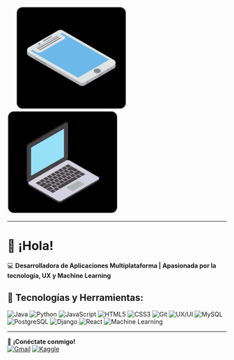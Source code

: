 
<div>
  <img src="https://github.com/itoito0350/itoito0350/blob/main/tab.gif" alt="Imagen 1" width="250" style="border-radius: 15px; border: 2px solid #ddd; margin-left: 20px; margin-right: 10px;">
  <img src="https://github.com/itoito0350/itoito0350/blob/main/pc.gif" alt="Imagen 2" width="250" style="border-radius: 15px; border: 2px solid #ddd;">
</div>

---

# 👋 ¡Hola! 

💻 **Desarrolladora de Aplicaciones Multiplataforma | Apasionada por la tecnología, UX y Machine Learning**  

## 🚀 Tecnologías y Herramientas:
![Java](https://img.shields.io/badge/Java-007396?style=for-the-badge&logo=java&logoColor=white)
![Python](https://img.shields.io/badge/Python-3776AB?style=for-the-badge&logo=python&logoColor=white)
![JavaScript](https://img.shields.io/badge/JavaScript-F7DF1E?style=for-the-badge&logo=javascript&logoColor=black)
![HTML5](https://img.shields.io/badge/HTML5-E34F26?style=for-the-badge&logo=html5&logoColor=white)
![CSS3](https://img.shields.io/badge/CSS3-1572B6?style=for-the-badge&logo=css3&logoColor=white)
![Git](https://img.shields.io/badge/Git-F05032?style=for-the-badge&logo=git&logoColor=white)
![UX/UI](https://img.shields.io/badge/UX/UI-6200EA?style=for-the-badge&logo=figma&logoColor=white)
![MySQL](https://img.shields.io/badge/MySQL-4479A1?style=for-the-badge&logo=mysql&logoColor=white)
![PostgreSQL](https://img.shields.io/badge/PostgreSQL-336791?style=for-the-badge&logo=postgresql&logoColor=white)
![Django](https://img.shields.io/badge/Django-092E20?style=for-the-badge&logo=django&logoColor=white)
![React](https://img.shields.io/badge/React-61DAFB?style=for-the-badge&logo=react&logoColor=black)
![Machine Learning](https://img.shields.io/badge/Machine%20Learning-FF6F61?style=for-the-badge&logo=python&logoColor=white)

---



💬 **¡Conéctate conmigo!**  
[![Gmail](https://img.shields.io/badge/Gmail-007396?style=for-the-badge&logo=gmail&logoColor=white)](mailto:itoito035@gmail.com)
[![Kaggle](https://img.shields.io/badge/Kaggle-20BEFF?style=for-the-badge&logo=kaggle&logoColor=white)](https://www.kaggle.com/milagrosangulo)


